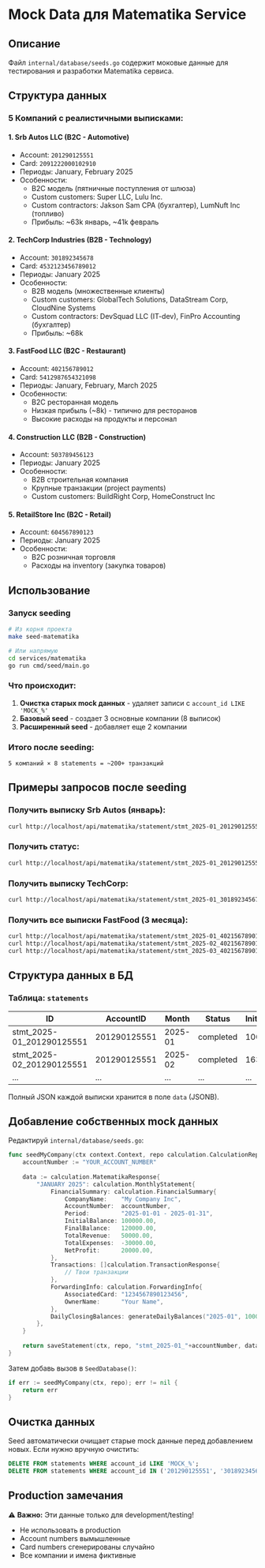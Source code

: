 # Mock Data для Matematika Service

## Описание

Файл `internal/database/seeds.go` содержит моковые данные для тестирования и разработки Matematika сервиса.

## Структура данных

### 5 Компаний с реалистичными выписками:

#### 1. **Srb Autos LLC** (B2C - Automotive)
- Account: `201290125551`
- Card: `2091222000102910`
- Периоды: January, February 2025
- Особенности:
  - B2C модель (пятничные поступления от шлюза)
  - Custom customers: Super LLC, Lulu Inc.
  - Custom contractors: Jakson Sam CPA (бухгалтер), LumNuft Inc (топливо)
  - Прибыль: ~63k январь, ~41k февраль

#### 2. **TechCorp Industries** (B2B - Technology)
- Account: `301892345678`
- Card: `4532123456789012`
- Периоды: January 2025
- Особенности:
  - B2B модель (множественные клиенты)
  - Custom customers: GlobalTech Solutions, DataStream Corp, CloudNine Systems
  - Custom contractors: DevSquad LLC (IT-dev), FinPro Accounting (бухгалтер)
  - Прибыль: ~68k

#### 3. **FastFood LLC** (B2C - Restaurant)
- Account: `402156789012`
- Card: `5412987654321098`
- Периоды: January, February, March 2025
- Особенности:
  - B2C ресторанная модель
  - Низкая прибыль (~8k) - типично для ресторанов
  - Высокие расходы на продукты и персонал

#### 4. **Construction LLC** (B2B - Construction)
- Account: `503789456123`
- Периоды: January 2025
- Особенности:
  - B2B строительная компания
  - Крупные транзакции (project payments)
  - Custom customers: BuildRight Corp, HomeConstruct Inc

#### 5. **RetailStore Inc** (B2C - Retail)
- Account: `604567890123`
- Периоды: January 2025
- Особенности:
  - B2C розничная торговля
  - Расходы на inventory (закупка товаров)

## Использование

### Запуск seeding

```bash
# Из корня проекта
make seed-matematika

# Или напрямую
cd services/matematika
go run cmd/seed/main.go
```

### Что происходит:

1. **Очистка старых mock данных** - удаляет записи с `account_id LIKE 'MOCK_%'`
2. **Базовый seed** - создает 3 основные компании (8 выписок)
3. **Расширенный seed** - добавляет еще 2 компании

### Итого после seeding:

```
5 компаний × 8 statements = ~200+ транзакций
```

## Примеры запросов после seeding

### Получить выписку Srb Autos (январь):
```bash
curl http://localhost/api/matematika/statement/stmt_2025-01_201290125551/result
```

### Получить статус:
```bash
curl http://localhost/api/matematika/statement/stmt_2025-01_201290125551/status
```

### Получить выписку TechCorp:
```bash
curl http://localhost/api/matematika/statement/stmt_2025-01_301892345678/result
```

### Получить все выписки FastFood (3 месяца):
```bash
curl http://localhost/api/matematika/statement/stmt_2025-01_402156789012/result
curl http://localhost/api/matematika/statement/stmt_2025-02_402156789012/result
curl http://localhost/api/matematika/statement/stmt_2025-03_402156789012/result
```

## Структура данных в БД

### Таблица: `statements`

| ID | AccountID | Month | Status | InitialBalance | FinalBalance | TotalRevenue | TotalExpenses | NetProfit |
|---|---|---|---|---|---|---|---|---|
| stmt_2025-01_201290125551 | 201290125551 | 2025-01 | completed | 100000.00 | 163149.16 | 100000.00 | -36850.84 | 63149.16 |
| stmt_2025-02_201290125551 | 201290125551 | 2025-02 | completed | 163149.16 | 119569.16 | 100000.00 | -58762.25 | 41237.75 |
| ... | ... | ... | ... | ... | ... | ... | ... | ... |

Полный JSON каждой выписки хранится в поле `data` (JSONB).

## Добавление собственных mock данных

Редактируй `internal/database/seeds.go`:

```go
func seedMyCompany(ctx context.Context, repo calculation.CalculationRepository) error {
    accountNumber := "YOUR_ACCOUNT_NUMBER"
    
    data := calculation.MatematikaResponse{
        "JANUARY 2025": calculation.MonthlyStatement{
            FinancialSummary: calculation.FinancialSummary{
                CompanyName:    "My Company Inc",
                AccountNumber:  accountNumber,
                Period:         "2025-01-01 - 2025-01-31",
                InitialBalance: 100000.00,
                FinalBalance:   120000.00,
                TotalRevenue:   50000.00,
                TotalExpenses:  -30000.00,
                NetProfit:      20000.00,
            },
            Transactions: []calculation.TransactionResponse{
                // Твои транзакции
            },
            ForwardingInfo: calculation.ForwardingInfo{
                AssociatedCard: "1234567890123456",
                OwnerName:      "Your Name",
            },
            DailyClosingBalances: generateDailyBalances("2025-01", 100000.00, 120000.00, 31),
        },
    }
    
    return saveStatement(ctx, repo, "stmt_2025-01_"+accountNumber, data)
}
```

Затем добавь вызов в `SeedDatabase()`:

```go
if err := seedMyCompany(ctx, repo); err != nil {
    return err
}
```

## Очистка данных

Seed автоматически очищает старые mock данные перед добавлением новых. Если нужно вручную очистить:

```sql
DELETE FROM statements WHERE account_id LIKE 'MOCK_%';
DELETE FROM statements WHERE account_id IN ('201290125551', '301892345678', '402156789012', '503789456123', '604567890123');
```

## Production замечания

⚠️ **Важно:** Эти данные только для development/testing!

- Не использовать в production
- Account numbers вымышленные
- Card numbers сгенерированы случайно
- Все компании и имена фиктивные

